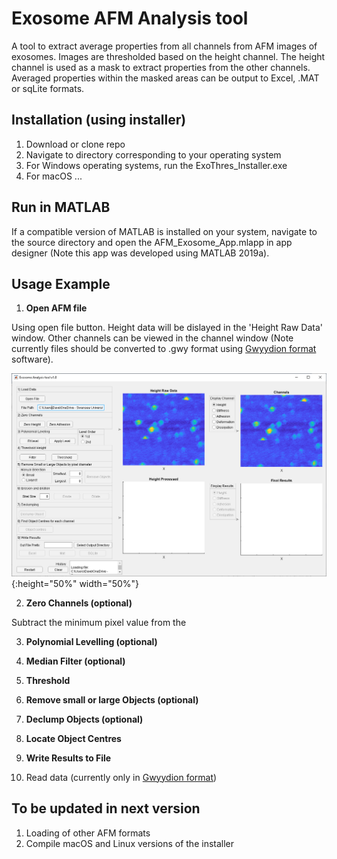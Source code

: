 <h1>Exosome AFM Analysis tool</h1>

A tool to extract average properties from all channels from AFM images of exosomes. Images are thresholded based on the height channel. The height channel is used as a mask to extract properties from the other channels.
Averaged properties within the masked areas can be output to Excel, .MAT or sqLite formats.



<h2> Installation (using installer) </h2>

1. Download or clone repo
2. Navigate to directory corresponding to your operating system
3. For Windows operating systems, run the ExoThres_Installer.exe
4. For macOS ...


<h2>Run in MATLAB </h2>
If a compatible version of MATLAB is installed on your system, navigate to the source directory and open the AFM_Exosome_App.mlapp in app designer 
(Note this app was developed using MATLAB 2019a). 

<h2>Usage Example </h2>


1. **Open AFM file**

Using open file button. Height data will be dislayed in the 'Height Raw Data' window. 
Other channels can be viewed in the channel window (Note currently files should be converted to .gwy format using [Gwyydion format](http://gwyddion.net/) software).

![Opening Screen](/images/OpenFile.PNG){:height="50%" width="50%"}

2. **Zero Channels (optional)**

Subtract the minimum pixel value from the 


3. **Polynomial Levelling (optional)**


4. **Median Filter (optional)**


5. **Threshold**


6. **Remove small or large Objects (optional)**


7. **Declump Objects (optional)**


8. **Locate Object Centres** 


9. **Write Results to File**





  1. Read data (currently only in [Gwyydion format](http://gwyddion.net/))
  
  
<h2>To be updated in next version </h2>
  
  1. Loading of other AFM formats
  2. Compile macOS and Linux versions of the installer
